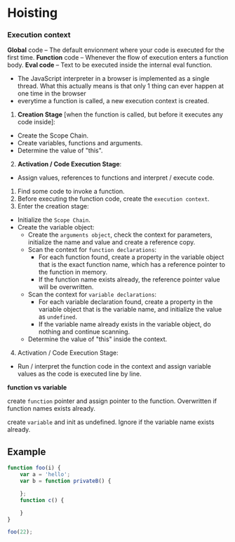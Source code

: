 # Hoisting


### Execution context

**Global** code – The default envionment where your code is executed for the first time.
**Function** code – Whenever the flow of execution enters a function body.
**Eval code** – Text to be executed inside the internal eval function.

- The JavaScript interpreter in a browser is implemented as a single thread. What this actually means is that only 1 thing can ever happen at one time in the browser
- everytime a function is called, a new execution context is created.

1. **Creation Stage** [when the function is called, but before it executes any code inside]:
- Create the Scope Chain.
- Create variables, functions and arguments.
- Determine the value of "this".


2. **Activation / Code Execution Stage**:
- Assign values, references to functions and interpret / execute code.


1. Find some code to invoke a function.
2. Before executing the function code, create the  `execution context`.
3. Enter the creation stage:
- Initialize the `Scope Chain`.
- Create the variable object:
  - Create the `arguments object`, check the context for parameters, initialize the name and value and create a reference copy.
  - Scan the context for `function declarations`:
    - For each function found, create a property in the  variable object that is the exact function name, which has a reference pointer to the function in memory.
    - If the function name exists already, the reference pointer value will be overwritten.
  - Scan the context for `variable declarations`:
    - For each variable declaration found, create a property in the variable object that is the variable name, and initialize the value as `undefined`.
    - If the variable name already exists in the  variable object, do nothing and continue scanning.
  - Determine the value of "this" inside the context.
4. Activation / Code Execution Stage:
  - Run / interpret the function code in the context and assign variable values as the code is executed line by line.

**function vs variable**

create `function` pointer and assign pointer to the function. Overwritten if function names exists already.

create `variable` and init as undefined. Ignore if the variable name exists already.

## Example

```js
function foo(i) {
    var a = 'hello';
    var b = function privateB() {

    };
    function c() {

    }
}

foo(22);
```